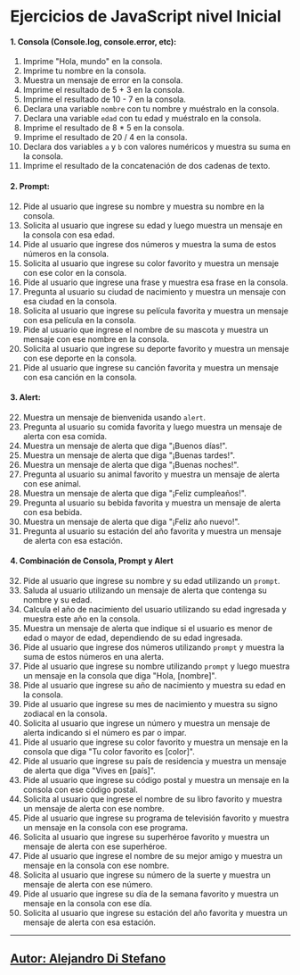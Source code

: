 # Ejercicios de JavaScript nivel Inicial

#### 1. Consola (Console.log, console.error, etc):

1. Imprime "Hola, mundo" en la consola.
2. Imprime tu nombre en la consola.
3. Muestra un mensaje de error en la consola.
4. Imprime el resultado de 5 + 3 en la consola.
5. Imprime el resultado de 10 - 7 en la consola.
6. Declara una variable `nombre` con tu nombre y muéstralo en la consola.
7. Declara una variable `edad` con tu edad y muéstralo en la consola.
8. Imprime el resultado de 8 * 5 en la consola.
9. Imprime el resultado de 20 / 4 en la consola.
10. Declara dos variables `a` y `b` con valores numéricos y muestra su suma en la consola.
11. Imprime el resultado de la concatenación de dos cadenas de texto.

#### 2. Prompt:

12. Pide al usuario que ingrese su nombre y muestra su nombre en la consola.
13. Solicita al usuario que ingrese su edad y luego muestra un mensaje en la consola con esa edad.
14. Pide al usuario que ingrese dos números y muestra la suma de estos números en la consola.
15. Solicita al usuario que ingrese su color favorito y muestra un mensaje con ese color en la consola.
16. Pide al usuario que ingrese una frase y muestra esa frase en la consola.
17. Pregunta al usuario su ciudad de nacimiento y muestra un mensaje con esa ciudad en la consola.
18. Solicita al usuario que ingrese su película favorita y muestra un mensaje con esa película en la consola.
19. Pide al usuario que ingrese el nombre de su mascota y muestra un mensaje con ese nombre en la consola.
20. Solicita al usuario que ingrese su deporte favorito y muestra un mensaje con ese deporte en la consola.
21. Pide al usuario que ingrese su canción favorita y muestra un mensaje con esa canción en la consola.

#### 3. Alert:

22. Muestra un mensaje de bienvenida usando `alert`.
23. Pregunta al usuario su comida favorita y luego muestra un mensaje de alerta con esa comida.
24. Muestra un mensaje de alerta que diga "¡Buenos días!".
25. Muestra un mensaje de alerta que diga "¡Buenas tardes!".
26. Muestra un mensaje de alerta que diga "¡Buenas noches!".
27. Pregunta al usuario su animal favorito y muestra un mensaje de alerta con ese animal.
28. Muestra un mensaje de alerta que diga "¡Feliz cumpleaños!".
29. Pregunta al usuario su bebida favorita y muestra un mensaje de alerta con esa bebida.
30. Muestra un mensaje de alerta que diga "¡Feliz año nuevo!".
31. Pregunta al usuario su estación del año favorita y muestra un mensaje de alerta con esa estación.

#### 4. Combinación de Consola, Prompt y Alert

32. Pide al usuario que ingrese su nombre y su edad utilizando un `prompt`.
33. Saluda al usuario utilizando un mensaje de alerta que contenga su nombre y su edad.
34. Calcula el año de nacimiento del usuario utilizando su edad ingresada y muestra este año en la consola.
35. Muestra un mensaje de alerta que indique si el usuario es menor de edad o mayor de edad, dependiendo de su edad ingresada.
36. Pide al usuario que ingrese dos números utilizando `prompt` y muestra la suma de estos números en una alerta.
37. Pide al usuario que ingrese su nombre utilizando `prompt` y luego muestra un mensaje en la consola que diga "Hola, [nombre]".
38. Pide al usuario que ingrese su año de nacimiento y muestra su edad en la consola.
39. Pide al usuario que ingrese su mes de nacimiento y muestra su signo zodiacal en la consola.
40. Solicita al usuario que ingrese un número y muestra un mensaje de alerta indicando si el número es par o impar.
41. Pide al usuario que ingrese su color favorito y muestra un mensaje en la consola que diga "Tu color favorito es [color]".
42. Pide al usuario que ingrese su país de residencia y muestra un mensaje de alerta que diga "Vives en [país]".
43. Pide al usuario que ingrese su código postal y muestra un mensaje en la consola con ese código postal.
44. Solicita al usuario que ingrese el nombre de su libro favorito y muestra un mensaje de alerta con ese nombre.
45. Pide al usuario que ingrese su programa de televisión favorito y muestra un mensaje en la consola con ese programa.
46. Solicita al usuario que ingrese su superhéroe favorito y muestra un mensaje de alerta con ese superhéroe.
47. Pide al usuario que ingrese el nombre de su mejor amigo y muestra un mensaje en la consola con ese nombre.
48. Solicita al usuario que ingrese su número de la suerte y muestra un mensaje de alerta con ese número.
49. Pide al usuario que ingrese su día de la semana favorito y muestra un mensaje en la consola con ese día.
50. Solicita al usuario que ingrese su estación del año favorita y muestra un mensaje de alerta con esa estación.



---

## [Autor: Alejandro Di Stefano](https://github.com/Drako01)